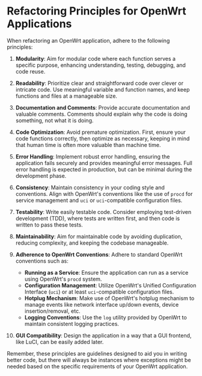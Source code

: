 # Refactoring Principles for OpenWrt Applications

When refactoring an OpenWrt application, adhere to the following principles:

1. **Modularity**: Aim for modular code where each function serves a specific purpose, enhancing understanding, testing, debugging, and code reuse.

2. **Readability**: Prioritize clear and straightforward code over clever or intricate code. Use meaningful variable and function names, and keep functions and files at a manageable size.

3. **Documentation and Comments**: Provide accurate documentation and valuable comments. Comments should explain why the code is doing something, not what it is doing.

4. **Code Optimization**: Avoid premature optimization. First, ensure your code functions correctly, then optimize as necessary, keeping in mind that human time is often more valuable than machine time.

5. **Error Handling**: Implement robust error handling, ensuring the application fails securely and provides meaningful error messages. Full error handling is expected in production, but can be minimal during the development phase.

6. **Consistency**: Maintain consistency in your coding style and conventions. Align with OpenWrt's conventions like the use of `procd` for service management and `uci` or `uci`-compatible configuration files.

7. **Testability**: Write easily testable code. Consider employing test-driven development (TDD), where tests are written first, and then code is written to pass these tests.

8. **Maintainability**: Aim for maintainable code by avoiding duplication, reducing complexity, and keeping the codebase manageable.

9. **Adherence to OpenWrt Conventions**: Adhere to standard OpenWrt conventions such as:
    - **Running as a Service**: Ensure the application can run as a service using OpenWrt's `procd` system.
    - **Configuration Management**: Utilize OpenWrt's Unified Configuration Interface (`uci`) or at least `uci`-compatible configuration files.
    - **Hotplug Mechanism**: Make use of OpenWrt's hotplug mechanism to manage events like network interface up/down events, device insertion/removal, etc.
    - **Logging Conventions**: Use the `log` utility provided by OpenWrt to maintain consistent logging practices.

10. **GUI Compatibility**: Design the application in a way that a GUI frontend, like LuCI, can be easily added later.

Remember, these principles are guidelines designed to aid you in writing better code, but there will always be instances where exceptions might be needed based on the specific requirements of your OpenWrt application.